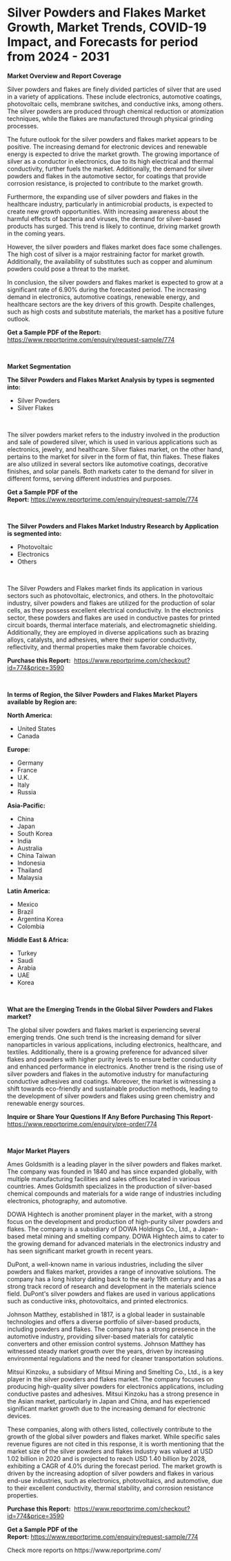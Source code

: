<p><h1>Silver Powders and Flakes Market Growth, Market Trends, COVID-19 Impact, and Forecasts for period from 2024 - 2031</h1></p><p><strong>Market Overview and Report Coverage</strong></p>
<p><p>Silver powders and flakes are finely divided particles of silver that are used in a variety of applications. These include electronics, automotive coatings, photovoltaic cells, membrane switches, and conductive inks, among others. The silver powders are produced through chemical reduction or atomization techniques, while the flakes are manufactured through physical grinding processes.</p><p>The future outlook for the silver powders and flakes market appears to be positive. The increasing demand for electronic devices and renewable energy is expected to drive the market growth. The growing importance of silver as a conductor in electronics, due to its high electrical and thermal conductivity, further fuels the market. Additionally, the demand for silver powders and flakes in the automotive sector, for coatings that provide corrosion resistance, is projected to contribute to the market growth.</p><p>Furthermore, the expanding use of silver powders and flakes in the healthcare industry, particularly in antimicrobial products, is expected to create new growth opportunities. With increasing awareness about the harmful effects of bacteria and viruses, the demand for silver-based products has surged. This trend is likely to continue, driving market growth in the coming years.</p><p>However, the silver powders and flakes market does face some challenges. The high cost of silver is a major restraining factor for market growth. Additionally, the availability of substitutes such as copper and aluminum powders could pose a threat to the market.</p><p>In conclusion, the silver powders and flakes market is expected to grow at a significant rate of 6.90% during the forecasted period. The increasing demand in electronics, automotive coatings, renewable energy, and healthcare sectors are the key drivers of this growth. Despite challenges, such as high costs and substitute materials, the market has a positive future outlook.</p></p>
<p><strong>Get a Sample PDF of the Report:</strong> <a href="https://www.reportprime.com/enquiry/request-sample/774">https://www.reportprime.com/enquiry/request-sample/774</a></p>
<p>&nbsp;</p>
<p><strong>Market Segmentation</strong></p>
<p><strong>The Silver Powders and Flakes Market Analysis by types is segmented into:</strong></p>
<p><ul><li>Silver Powders</li><li>Silver Flakes</li></ul></p>
<p>&nbsp;</p>
<p><p>The silver powders market refers to the industry involved in the production and sale of powdered silver, which is used in various applications such as electronics, jewelry, and healthcare. Silver flakes market, on the other hand, pertains to the market for silver in the form of flat, thin flakes. These flakes are also utilized in several sectors like automotive coatings, decorative finishes, and solar panels. Both markets cater to the demand for silver in different forms, serving different industries and purposes.</p></p>
<p><strong>Get a Sample PDF of the Report:</strong>&nbsp;<a href="https://www.reportprime.com/enquiry/request-sample/774">https://www.reportprime.com/enquiry/request-sample/774</a></p>
<p>&nbsp;</p>
<p><strong>The Silver Powders and Flakes Market Industry Research by Application is segmented into:</strong></p>
<p><ul><li>Photovoltaic</li><li>Electronics</li><li>Others</li></ul></p>
<p>&nbsp;</p>
<p><p>The Silver Powders and Flakes market finds its application in various sectors such as photovoltaic, electronics, and others. In the photovoltaic industry, silver powders and flakes are utilized for the production of solar cells, as they possess excellent electrical conductivity. In the electronics sector, these powders and flakes are used in conductive pastes for printed circuit boards, thermal interface materials, and electromagnetic shielding. Additionally, they are employed in diverse applications such as brazing alloys, catalysts, and adhesives, where their superior conductivity, reflectivity, and thermal properties make them favorable choices.</p></p>
<p><strong>Purchase this Report:</strong>&nbsp; <a href="https://www.reportprime.com/checkout?id=774&price=3590">https://www.reportprime.com/checkout?id=774&price=3590</a></p>
<p>&nbsp;</p>
<p><strong>In terms of Region, the Silver Powders and Flakes Market Players available by Region are:</strong></p>
<p>
    <p> <strong> North America: </strong>
        <ul>
            <li>United States</li>
            <li>Canada</li>
        </ul>
        </p> 
    <p> <strong> Europe: </strong>
        <ul>
            <li>Germany</li>
            <li>France</li>
            <li>U.K.</li>
            <li>Italy</li>
            <li>Russia</li>
        </ul>
        </p> 
    <p> <strong> Asia-Pacific: </strong>
        <ul>
            <li>China</li>
            <li>Japan</li>
            <li>South Korea</li>
            <li>India</li>
            <li>Australia</li>
            <li>China Taiwan</li>
            <li>Indonesia</li>
            <li>Thailand</li>
            <li>Malaysia</li>
        </ul>
        </p> 
    <p> <strong> Latin America: </strong>
        <ul>
            <li>Mexico</li>
            <li>Brazil</li>
            <li>Argentina Korea</li>
            <li>Colombia</li>
        </ul>
        </p> 
    <p> <strong> Middle East & Africa: </strong>
        <ul>
            <li>Turkey</li>
            <li>Saudi</li>
            <li>Arabia</li>
            <li>UAE</li>
            <li>Korea</li>
        </ul>
    </p>
    </p>
<p>&nbsp;</p>
<p><strong>What are the Emerging Trends in the Global Silver Powders and Flakes market?</strong></p>
<p><p>The global silver powders and flakes market is experiencing several emerging trends. One such trend is the increasing demand for silver nanoparticles in various applications, including electronics, healthcare, and textiles. Additionally, there is a growing preference for advanced silver flakes and powders with higher purity levels to ensure better conductivity and enhanced performance in electronics. Another trend is the rising use of silver powders and flakes in the automotive industry for manufacturing conductive adhesives and coatings. Moreover, the market is witnessing a shift towards eco-friendly and sustainable production methods, leading to the development of silver powders and flakes using green chemistry and renewable energy sources.</p></p>
<p><strong>Inquire or Share Your Questions If Any Before Purchasing This Report</strong>- <a href="https://www.reportprime.com/enquiry/pre-order/774">https://www.reportprime.com/enquiry/pre-order/774</a></p>
<p>&nbsp;</p>
<p><strong>Major Market Players</strong></p>
<p><p>Ames Goldsmith is a leading player in the silver powders and flakes market. The company was founded in 1840 and has since expanded globally, with multiple manufacturing facilities and sales offices located in various countries. Ames Goldsmith specializes in the production of silver-based chemical compounds and materials for a wide range of industries including electronics, photography, and automotive.</p><p>DOWA Hightech is another prominent player in the market, with a strong focus on the development and production of high-purity silver powders and flakes. The company is a subsidiary of DOWA Holdings Co., Ltd., a Japan-based metal mining and smelting company. DOWA Hightech aims to cater to the growing demand for advanced materials in the electronics industry and has seen significant market growth in recent years.</p><p>DuPont, a well-known name in various industries, including the silver powders and flakes market, provides a range of innovative solutions. The company has a long history dating back to the early 19th century and has a strong track record of research and development in the materials science field. DuPont's silver powders and flakes are used in various applications such as conductive inks, photovoltaics, and printed electronics.</p><p>Johnson Matthey, established in 1817, is a global leader in sustainable technologies and offers a diverse portfolio of silver-based products, including powders and flakes. The company has a strong presence in the automotive industry, providing silver-based materials for catalytic converters and other emission control systems. Johnson Matthey has witnessed steady market growth over the years, driven by increasing environmental regulations and the need for cleaner transportation solutions.</p><p>Mitsui Kinzoku, a subsidiary of Mitsui Mining and Smelting Co., Ltd., is a key player in the silver powders and flakes market. The company focuses on producing high-quality silver powders for electronics applications, including conductive pastes and adhesives. Mitsui Kinzoku has a strong presence in the Asian market, particularly in Japan and China, and has experienced significant market growth due to the increasing demand for electronic devices.</p><p>These companies, along with others listed, collectively contribute to the growth of the global silver powders and flakes market. While specific sales revenue figures are not cited in this response, it is worth mentioning that the market size of the silver powders and flakes industry was valued at USD 1.02 billion in 2020 and is projected to reach USD 1.40 billion by 2028, exhibiting a CAGR of 4.0% during the forecast period. The market growth is driven by the increasing adoption of silver powders and flakes in various end-use industries, such as electronics, photovoltaics, and automotive, due to their excellent conductivity, thermal stability, and corrosion resistance properties.</p></p>
<p><strong>Purchase this Report:</strong>&nbsp;&nbsp;<a href="https://www.reportprime.com/checkout?id=774&price=3590">https://www.reportprime.com/checkout?id=774&price=3590</a></p>
<p></p>
<p><strong>Get a Sample PDF of the Report:</strong>&nbsp;<a href="https://www.reportprime.com/enquiry/request-sample/774">https://www.reportprime.com/enquiry/request-sample/774</a></p>
<p>Check more reports on https://www.reportprime.com/</p>